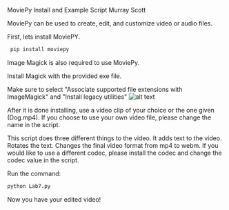 MoviePy Install and Example Script Murray Scott

MoviePy can be used to create, edit, and customize video or audio files.

First, lets install MoviePY.
 
 
 ```sh
  pip install moviepy
  ```

Image Magick is also required to use MoviePy.

Install Magick with the provided exe file.

Make sure to select "Associate supported file extensions with ImageMagick" and "Install legacy utilities"
![alt text](https://i.imgur.com/DKiPmjL.png)

After it is done installing, use a video clip of your choice or the one given (Dog.mp4). If you choose to use your own video file, please change the name in the script.

This script does three different things to the video.
It adds text to the video.
Rotates the text.
Changes the final video format from mp4 to webm.
If you would like to use a different codec, please install the codec and change the codec value in the script.

Run the command:

 ```sh
python Lab7.py
  ```
Now you have your edited video!
